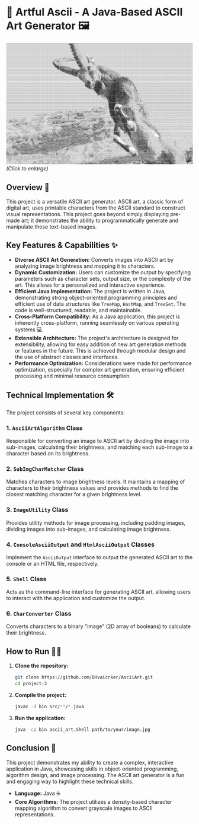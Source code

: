 # 🎨 Artful Ascii - A Java-Based ASCII Art Generator 🖼️

[![ASCII Art Example](AsciiArt1.jpg)](AsciiArt1.jpg)  *(Click to enlarge)*

## Overview 🚀

This project is a versatile ASCII art generator. ASCII art, a classic form of digital art, uses printable characters from the ASCII standard to construct visual representations. This project goes beyond simply displaying pre-made art; it demonstrates the ability to programmatically generate and manipulate these text-based images.
## Key Features & Capabilities ✨

* **Diverse ASCII Art Generation:** Converts images into ASCII art by analyzing image brightness and mapping it to characters.
* **Dynamic Customization:** Users can customize the output by specifying parameters such as character sets, output size, or the complexity of the art. This allows for a personalized and interactive experience.
* **Efficient Java Implementation:** The project is written in Java, demonstrating strong object-oriented programming principles and efficient use of data structures like `TreeMap`, `HashMap`, and `TreeSet`. The code is well-structured, readable, and maintainable.
* **Cross-Platform Compatibility:** As a Java application, this project is inherently cross-platform, running seamlessly on various operating systems 💻.
* **Extensible Architecture:** The project's architecture is designed for extensibility, allowing for easy addition of new art generation methods or features in the future. This is achieved through modular design and the use of abstract classes and interfaces.
* **Performance Optimization:** Considerations were made for performance optimization, especially for complex art generation, ensuring efficient processing and minimal resource consumption.

## Technical Implementation 🛠️

The project consists of several key components:

### 1. `AsciiArtAlgorithm` Class
Responsible for converting an image to ASCII art by dividing the image into sub-images, calculating their brightness, and matching each sub-image to a character based on its brightness.

### 2. `SubImgCharMatcher` Class
Matches characters to image brightness levels. It maintains a mapping of characters to their brightness values and provides methods to find the closest matching character for a given brightness level.

### 3. `ImageUtility` Class
Provides utility methods for image processing, including padding images, dividing images into sub-images, and calculating image brightness.

### 4. `ConsoleAsciiOutput` and `HtmlAsciiOutput` Classes
Implement the `AsciiOutput` interface to output the generated ASCII art to the console or an HTML file, respectively.

### 5. `Shell` Class
Acts as the command-line interface for generating ASCII art, allowing users to interact with the application and customize the output.

### 6. `CharConverter` Class
Converts characters to a binary "image" (2D array of booleans) to calculate their brightness.

## How to Run 🏃‍♂️

1. **Clone the repository:**
   ```sh
   git clone https://github.com/DHvaicrker/AsciiArt.git
   cd project-3
   ```

2. **Compile the project:**
   ```sh
   javac -d bin src/**/*.java
   ```

3. **Run the application:**
   ```sh
   java -cp bin ascii_art.Shell path/to/your/image.jpg
   ```

## Conclusion 🎉

This project demonstrates my ability to create a complex, interactive application in Java, showcasing skills in object-oriented programming, algorithm design, and image processing. The ASCII art generator is a fun and engaging way to highlight these technical skills.

* **Language:** Java ☕
* **Core Algorithms:** The project utilizes a density-based character mapping algorithm to convert grayscale images to ASCII representations.

